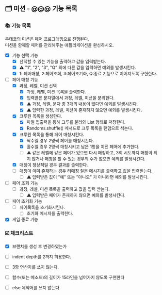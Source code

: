 ## 🗂 미션 - @@@ 기능 목록

###  📚 기능 목록
우테코의 미션은 페어 프로그래밍으로 진행된다.<br>
미션을 함께할 페어를 관리해주는 애플리케이션을 완성하시오.
- [X] 기능 선택 기능
  + [X] 선택할 수 있는 기능을 출력하고 값을 입력받는다.
  + [X] ⚠️ "1", "2", "3", "Q" 외에 다른 값을 입력하면 예외를 발생시킨다.
  + [X] 1: 페어매칭, 2:페어조회, 3:페어초기화, Q:종료 기능으로 이어지도록 구현한다.
- [ ] 페어 매칭 기능
  + [X] 과정, 레벨, 미션 선택
    * [X] 과정, 레벨, 미션 목록을 출력한다.
    * [X] 입력받은 문자열에서 과정, 레벨, 미션을 분리한다.
    * [X] ⚠️ 과정, 레벨, 문자 총 3개의 내용이 없다면 예외를 발생시킨다.
    * [X] ⚠️ 입력한 과정, 레벨, 미션이 존재하지 않으면 예외를 발생시킨다.
  + [X] 크루원 목록을 생성한다.
    * [X] 파일 입출력을 통해 크루를 불러와 List<String> 형태로 저장한다.
    * [X] Randoms.shuffle() 메서드로 크루 목록을 랜덤으로 섞는다.
  + [X] 크루원 목록을 통해 페어 매칭시킨다.
    * [X] 짝수일 경우 2명씩 페어를 매칭시킨다.
    * [X] 홀수일 경우 2명씩 매칭시키고 남은 1명을 이전 페어에 추가한다.
    * [ ] ⚠️ 같은 레벨에 같은 페어가 있으면 다시 매칭하고, 3회 시도까지 매칭이 되지 않거나 매칭을 할 수 있는 경우의 수가 없으면 예외를 발생시킨다.
  + [X] 매칭이 정상적일 경우 결과를 출력한다.
  + [ ] 매칭이 이미 존재하는 경우 리매칭 질문 메시지를 출력하고 값을 입력받는다.
    * [ ] ⚠️ 입력받은 값이 "예" 또는 "아니오" 가 아니라면 예외를 발생시킨다.
- [ ] 페어 조회 기능
  + [ ] 과정, 레벨, 미션 목록을 출력하고 값을 입력 받는다.
    * [ ] ⚠️ 입력받은 페어가 존재하지 않으면 예외를 발생시킨다.
- [ ] 페어 초기화 기능
  + [ ] 페어목록을 초기화시킨다.
    * [ ] 초기화 메시지를 출력한다.
- [X] 게임 종료 기능

<!--
기능 목록
- [ ] : 기능명
  + [ ] : 구현할 기능
	* [ ] : 세부 기능
	* [ ] ⚠️ : 예외 처리 기능
-->


###  ☑️ 체크리스트

- [X] 브랜치를 생성 후 변경하였는가
- [ ] indent depth를 2까지 허용한다.
- [ ] 3항 연산자를 쓰지 않는다.
- [ ] 함수(또는 메소드)의 길이가 15라인을 넘어가지 않도록 구현한다
- [ ] else 예약어를 쓰지 않는다



